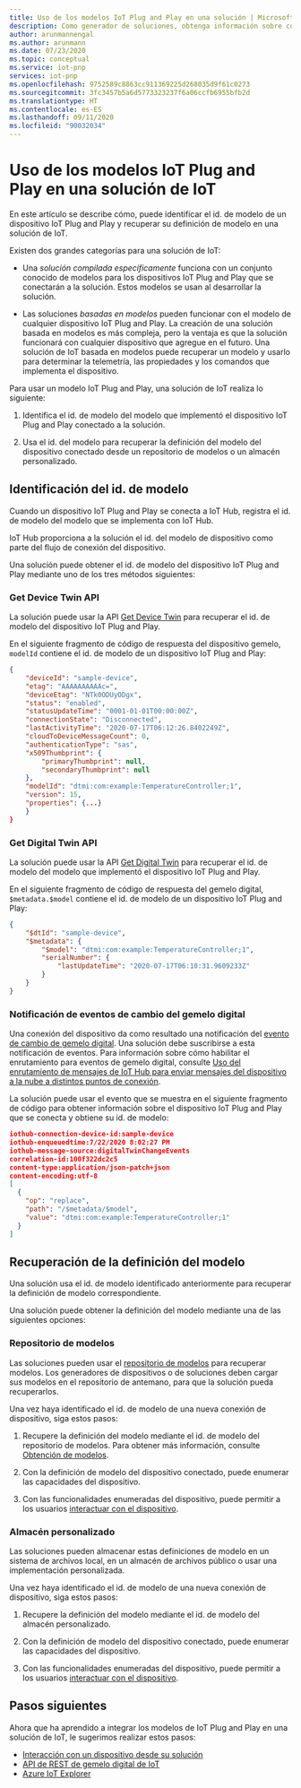 ```yaml
---
title: Uso de los modelos IoT Plug and Play en una solución | Microsoft Docs
description: Como generador de soluciones, obtenga información sobre cómo puede usar los modelos IoT Plug and Play en la solución de IoT.
author: arunmannengal
ms.author: arunmann
ms.date: 07/23/2020
ms.topic: conceptual
ms.service: iot-pnp
services: iot-pnp
ms.openlocfilehash: 9752589c8863cc911369225d268035d9f61c0273
ms.sourcegitcommit: 3fc3457b5a6d5773323237f6a06ccfb6955bfb2d
ms.translationtype: HT
ms.contentlocale: es-ES
ms.lasthandoff: 09/11/2020
ms.locfileid: "90032034"
---
```

# <a name="use-iot-plug-and-play-models-in-an-iot-solution"></a>Uso de los modelos IoT Plug and Play en una solución de IoT

En este artículo se describe cómo, puede identificar el id. de modelo de un dispositivo IoT Plug and Play y recuperar su definición de modelo en una solución de IoT.

Existen dos grandes categorías para una solución de IoT:

- Una *solución compilada específicamente* funciona con un conjunto conocido de modelos para los dispositivos IoT Plug and Play que se conectarán a la solución. Estos modelos se usan al desarrollar la solución.

- Las soluciones *basadas en modelos* pueden funcionar con el modelo de cualquier dispositivo IoT Plug and Play. La creación de una solución basada en modelos es más compleja, pero la ventaja es que la solución funcionará con cualquier dispositivo que agregue en el futuro. Una solución de IoT basada en modelos puede recuperar un modelo y usarlo para determinar la telemetría, las propiedades y los comandos que implementa el dispositivo.

Para usar un modelo IoT Plug and Play, una solución de IoT realiza lo siguiente:

1. Identifica el id. de modelo del modelo que implementó el dispositivo IoT Plug and Play conectado a la solución.

1. Usa el id. del modelo para recuperar la definición del modelo del dispositivo conectado desde un repositorio de modelos o un almacén personalizado.

## <a name="identify-model-id"></a>Identificación del id. de modelo

Cuando un dispositivo IoT Plug and Play se conecta a IoT Hub, registra el id. de modelo del modelo que se implementa con IoT Hub.

IoT Hub proporciona a la solución el id. del modelo de dispositivo como parte del flujo de conexión del dispositivo.

Una solución puede obtener el id. de modelo del dispositivo IoT Plug and Play mediante uno de los tres métodos siguientes:

### <a name="get-device-twin-api"></a>Get Device Twin API

La solución puede usar la API [Get Device Twin](https://docs.microsoft.com/java/api/com.microsoft.azure.sdk.iot.device.deviceclient.getdevicetwin?view=azure-java-stable) para recuperar el id. de modelo del dispositivo IoT Plug and Play.

En el siguiente fragmento de código de respuesta del dispositivo gemelo, `modelId` contiene el id. de modelo de un dispositivo IoT Plug and Play:

```json
{
    "deviceId": "sample-device",
    "etag": "AAAAAAAAAAc=",
    "deviceEtag": "NTk0ODUyODgx",
    "status": "enabled",
    "statusUpdateTime": "0001-01-01T00:00:00Z",
    "connectionState": "Disconnected",
    "lastActivityTime": "2020-07-17T06:12:26.8402249Z",
    "cloudToDeviceMessageCount": 0,
    "authenticationType": "sas",
    "x509Thumbprint": {
        "primaryThumbprint": null,
        "secondaryThumbprint": null
    },
    "modelId": "dtmi:com:example:TemperatureController;1",
    "version": 15,
    "properties": {...}
    }
}
```

### <a name="get-digital-twin-api"></a>Get Digital Twin API

La solución puede usar la API [Get Digital Twin](https://docs.microsoft.com/rest/api/iothub/service/digitaltwin/getdigitaltwin) para recuperar el id. de modelo del modelo que implementó el dispositivo IoT Plug and Play.

En el siguiente fragmento de código de respuesta del gemelo digital, `$metadata.$model` contiene el id. de modelo de un dispositivo IoT Plug and Play:

```json
{
    "$dtId": "sample-device",
    "$metadata": {
        "$model": "dtmi:com:example:TemperatureController;1",
        "serialNumber": {
            "lastUpdateTime": "2020-07-17T06:10:31.9609233Z"
        }
    }
}
```

### <a name="digital-twin-change-event-notification"></a>Notificación de eventos de cambio del gemelo digital

Una conexión del dispositivo da como resultado una notificación del [evento de cambio de gemelo digital](concepts-digital-twin.md#digital-twin-change-events). Una solución debe suscribirse a esta notificación de eventos. Para información sobre cómo habilitar el enrutamiento para eventos de gemelo digital, consulte [Uso del enrutamiento de mensajes de IoT Hub para enviar mensajes del dispositivo a la nube a distintos puntos de conexión](../iot-hub/iot-hub-devguide-messages-d2c.md#non-telemetry-events).

La solución puede usar el evento que se muestra en el siguiente fragmento de código para obtener información sobre el dispositivo IoT Plug and Play que se conecta y obtiene su id. de modelo:

```json
iothub-connection-device-id:sample-device
iothub-enqueuedtime:7/22/2020 8:02:27 PM
iothub-message-source:digitalTwinChangeEvents
correlation-id:100f322dc2c5
content-type:application/json-patch+json
content-encoding:utf-8
[
  {
    "op": "replace",
    "path": "/$metadata/$model",
    "value": "dtmi:com:example:TemperatureController;1"
  }
]
```

## <a name="retrieve-a-model-definition"></a>Recuperación de la definición del modelo

Una solución usa el id. de modelo identificado anteriormente para recuperar la definición de modelo correspondiente.

Una solución puede obtener la definición del modelo mediante una de las siguientes opciones:

### <a name="model-repository"></a>Repositorio de modelos

Las soluciones pueden usar el [repositorio de modelos](concepts-model-repository.md) para recuperar modelos. Los generadores de dispositivos o de soluciones deben cargar sus modelos en el repositorio de antemano, para que la solución pueda recuperarlos.

Una vez haya identificado el id. de modelo de una nueva conexión de dispositivo, siga estos pasos:

1. Recupere la definición del modelo mediante el id. de modelo del repositorio de modelos. Para obtener más información, consulte [Obtención de modelos](https://docs.microsoft.com/rest/api/iothub/digitaltwinmodelrepositoryservice/getmodelasync/getmodelasync).

1. Con la definición de modelo del dispositivo conectado, puede enumerar las capacidades del dispositivo.

1. Con las funcionalidades enumeradas del dispositivo, puede permitir a los usuarios [interactuar con el dispositivo](quickstart-service-node.md).

### <a name="custom-store"></a>Almacén personalizado

Las soluciones pueden almacenar estas definiciones de modelo en un sistema de archivos local, en un almacén de archivos público o usar una implementación personalizada.

Una vez haya identificado el id. de modelo de una nueva conexión de dispositivo, siga estos pasos:

1. Recupere la definición del modelo mediante el id. de modelo del almacén personalizado.

1. Con la definición de modelo del dispositivo conectado, puede enumerar las capacidades del dispositivo. 

1. Con las funcionalidades enumeradas del dispositivo, puede permitir a los usuarios [interactuar con el dispositivo](quickstart-service-node.md).  

## <a name="next-steps"></a>Pasos siguientes

Ahora que ha aprendido a integrar los modelos de IoT Plug and Play en una solución de IoT, le sugerimos realizar estos pasos:

- [Interacción con un dispositivo desde su solución](quickstart-service-node.md)
- [API de REST de gemelo digital de IoT](https://docs.microsoft.com/rest/api/iothub/service/digitaltwin)
- [Azure IoT Explorer](howto-use-iot-explorer.md)
